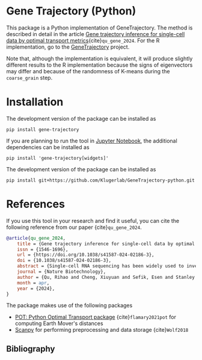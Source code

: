 #  Gene Trajectory (Python)
This package is a Python implementation of GeneTrajectory. 
The method is described in detail in the article
[Gene trajectory inference for single-cell data by optimal transport metrics](https://doi.org/10.1038/s41587-024-02186-3){cite}`qu_gene_2024`.
For the R implementation, go to the [GeneTrajectory](https://github.com/KlugerLab/GeneTrajectory) project. 

Note that, although the implementation is equivalent, it will produce slightly different results 
to the R implementation because the signs of eigenvectors may differ and because 
of the randomness of K-means during the `coarse_grain` step. 

# Installation
The development version of the package can be installed as 
```
pip install gene-trajectory
```

If you are planning to run the tool in [Jupyter Notebook](https://jupyter.org/), the additional dependencies can be 
installed as
```
pip install 'gene-trajectory[widgets]'
```

The development version of the package can be installed as 
```
pip install git+https://github.com/Klugerlab/GeneTrajectory-python.git
```

# References
If you use this tool in your research and find it useful, you can cite the following reference 
from our paper {cite}`qu_gene_2024`.
```bibtex
@article{qu_gene_2024,
	title = {Gene trajectory inference for single-cell data by optimal transport metrics},
	issn = {1546-1696},
	url = {https://doi.org/10.1038/s41587-024-02186-3},
	doi = {10.1038/s41587-024-02186-3},
	abstract = {Single-cell RNA sequencing has been widely used to investigate cell state transitions and gene dynamics of biological processes. Current strategies to infer the sequential dynamics of genes in a process typically rely on constructing cell pseudotime through cell trajectory inference. However, the presence of concurrent gene processes in the same group of cells and technical noise can obscure the true progression of the processes studied. To address this challenge, we present GeneTrajectory, an approach that identifies trajectories of genes rather than trajectories of cells. Specifically, optimal transport distances are calculated between gene distributions across the cell–cell graph to extract gene programs and define their gene pseudotemporal order. Here we demonstrate that GeneTrajectory accurately extracts progressive gene dynamics in myeloid lineage maturation. Moreover, we show that GeneTrajectory deconvolves key gene programs underlying mouse skin hair follicle dermal condensate differentiation that could not be resolved by cell trajectory approaches. GeneTrajectory facilitates the discovery of gene programs that control the changes and activities of biological processes.},
	journal = {Nature Biotechnology},
	author = {Qu, Rihao and Cheng, Xiuyuan and Sefik, Esen and Stanley III, Jay S. and Landa, Boris and Strino, Francesco and Platt, Sarah and Garritano, James and Odell, Ian D. and Coifman, Ronald and Flavell, Richard A. and Myung, Peggy and Kluger, Yuval},
	month = apr,
	year = {2024},
}
```
The package makes use of the following packages
- [POT: Python Optimal Transport package](https://pythonot.github.io/) {cite}`flamary2021pot` for computing Earth Mover's distances
- [Scanpy](https://scanpy.readthedocs.io/en/stable/) for performing preprocessing and data storage {cite}`Wolf2018`


## Bibliography
```{bibliography}
```